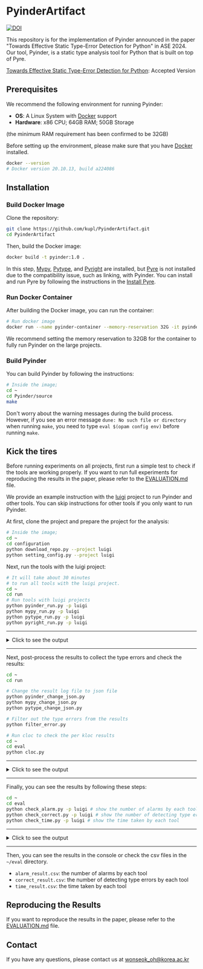 # PyinderArtifact

[![DOI](https://zenodo.org/badge/841222762.svg)](https://zenodo.org/doi/10.5281/zenodo.13738702)

This repository is for the implementation of Pyinder announced in the paper 
"Towards Effective Static Type-Error Detection for Python" in ASE 2024.
Our tool, Pyinder, is a static type analysis tool for Python that is built on top of Pyre.

[Towards Effective Static Type-Error Detection for Python](https://drive.google.com/file/d/1t2J4fNyWScao9xwRcORBigKkO8dVJmsB/view?usp=sharing): Accepted Version

## Prerequisites

We recommend the following environment for running Pyinder:
- **OS**: A Linux System with [Docker](https://docs.docker.com/get-docker/) support
- **Hardware**: x86 CPU; 64GB RAM; 50GB Storage 

(the minimum RAM requirement has been confirmed to be 32GB)

Before setting up the environment, please make sure that you have [Docker](https://docs.docker.com/get-docker/) installed.

```bash
docker --version
# Docker version 20.10.13, build a224086
```

## Installation

### Build Docker Image

Clone the repository:

```bash
git clone https://github.com/kupl/PyinderArtifact.git
cd PyinderArtifact
```

Then, build the Docker image:

```bash
docker build -t pyinder:1.0 .
```

In this step, [Mypy](https://github.com/python/mypy), [Pytype](https://github.com/google/pytype), and [Pyright](https://github.com/microsoft/pyright) are installed, but [Pyre](https://github.com/facebook/pyre-check) is not installed due to the compatibility issue, such as linking, with Pyinder. 
You can install and run Pyre by following the instructions in the [Install Pyre](./EVALUATION.md#install-pyre).

### Run Docker Container

After building the Docker image, you can run the container:

```bash
# Run docker image
docker run --name pyinder-container --memory-reservation 32G -it pyinder:1.0
```

We recommend setting the memory reservation to 32GB for the container to fully run Pyinder on the large projects.

### Build Pyinder

You can build Pyinder by following the instructions:

```bash
# Inside the image;
cd ~
cd Pyinder/source
make
```

Don't worry about the warning messages during the build process.
However, if you see an error message `dune: No such file or directory` when running `make`,
you need to type `eval $(opam config env)` before running `make`.

## Kick the tires

Before running experiments on all projects, first run a simple test to check if the tools are working properly.
If you want to run full experiments for reproducing the results in the paper, please refer to the [EVALUATION.md](./EVALUATION.md) file.

We provide an example instruction with the [luigi](https://github.com/spotify/luigi) project to run Pyinder and other tools.
You can skip instructions for other tools if you only want to run Pyinder.

At first, clone the project and prepare the project for the analysis:

```bash
# Inside the image;
cd ~
cd configuration
python download_repo.py --project luigi
python setting_config.py --project luigi
```

Next, run the tools with the luigi project:

```bash
# It will take about 30 minutes 
# to run all tools with the luigi project.
cd ~
cd run
# Run tools with luigi projects
python pyinder_run.py -p luigi
python mypy_run.py -p luigi
python pytype_run.py -p luigi
python pyright_run.py -p luigi
```

---
<details>
<summary>Click to see the output</summary>

You can see the output of each tool in the console like this:

```bash
# luigi-1836 is analyzed... Finished process in 77.26377391815186 seconds.
# luigi-4 is analyzed... Finished process in 85.76695346832275 seconds.
# luigi-14 is analyzed... Finished process in 74.57044434547424 seconds.
```

The result of each tool is stored in the `~/result/<each-tool>/<luigi-proejct>/result.json` directory (e.g., `~/result/pyinder/luigi-1836/result.json`).
</details>

---
Next, post-process the results to collect the type errors and check the results:

```bash
cd ~
cd run

# Change the result log file to json file
python pyinder_change_json.py
python mypy_change_json.py
python pytype_change_json.py

# Filter out the type errors from the results
python filter_error.py

# Run cloc to check the per kloc results
cd ~
cd eval
python cloc.py
```

---
<details>
<summary>Click to see the output</summary>

When you run `*_change_json.py`, you can see the output that shows the success on luigi projects:

```bash
airflow-3831 is analyzed... Failed
...
luigi-1836 is analyzed... Done!
...
luigi-4 is analyzed... Done!
luigi-14 is analyzed... Done!
...
sympy-44 is analyzed... Failed
```

After running `python filter_error.py`, you can see the filtered results in the `~/result/<each-tool>/<luigi-project>/filter_error.json` directory (e.g., `~/result/pyinder/luigi-1836/filter_error.json`).

The command `python cloc.py` makes the `~/cloc` directory that contains the results of cloc.
</details>

---
Finally, you can see the results by following these steps:

```bash
cd ~
cd eval
python check_alarm.py -p luigi # show the number of alarms by each tool
python check_correct.py -p luigi # show the number of detecting type errors by each tool
python check_time.py -p luigi # show the time taken by each tool
```

---
<details>
<summary>Click to see the output</summary>

> Note: The results can be slightly different from the paper because the tools and [typeshed](https://github.com/python/typeshed) can be updated.

The command `python check_alarm.py -p luigi` shows the number of alarms by each tool:

```bash
Project             Pyinder   Mypy      Pyre      Pytype    Pyright
luigi-1836          82        85        N/A       0         144
luigi-4             104       117       N/A       0         179
luigi-14            79        75        N/A       0         138
Total               265       277       0         0         461
Per 1k LOC          6.73      7.04      N/A       0.0       11.71
```

The command `python check_correct.py -p luigi` shows the number of detecting type errors by each tool:

```bash
Project             Pyinder   Mypy      Pyre      Pytype    Pyright
luigi-1836          O         O         E         X         O
luigi-4             X         X         E         X         X
luigi-14            O         X         E         X         O
Correct             2         1         0         0         2
```

The command `python check_time.py -p luigi` shows the time taken by each tool:

```bash
Project             Pyinder   Mypy      Pyre      Pytype    Pyright
luigi-1836          77.26     6.64      N/A       27.55     8.8
luigi-4             85.77     4.69      N/A       149.27    10.04
luigi-14            74.57     4.21      N/A       546.52    8.55
Total               237.6     15.54     0         723.34    27.39
Per 1k LOC          6.04      0.39      N/A       18.38     0.7
```
</details>

---
Then, you can see the results in the console or check the csv files in the `~/eval` directory.
- `alarm_result.csv`: the number of alarms by each tool
- `correct_result.csv`: the number of detecting type errors by each tool
- `time_result.csv`: the time taken by each tool


## Reproducing the Results

If you want to reproduce the results in the paper, please refer to the [EVALUATION.md](./EVALUATION.md) file.

## Contact

If you have any questions, please contact us at [wonseok_oh@korea.ac.kr](mailto:wonseok_oh@korea.ac.kr)
